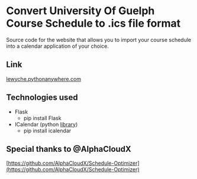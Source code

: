 
# Convert University Of Guelph Course Schedule to .ics file format
Source code for the website that allows you to import your course schedule into a calendar application of your choice. 

## Link
[lewyche.pythonanywhere.com](https://lewyche.pythonanywhere.com)

## Technologies used
- Flask
    - pip install Flask
- ICalendar (python [library](https://pypi.org/project/icalendar/))
    - pip install icalendar


## Special thanks to @AlphaCloudX
[https://github.com/AlphaCloudX/Schedule-Optimizer](https://github.com/AlphaCloudX/Schedule-Optimizer)
